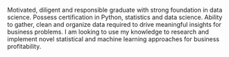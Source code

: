 Motivated, diligent and responsible graduate with strong foundation in data science. Possess certification in Python, statistics and data science. Ability to gather, clean and organize data required to drive meaningful insights for business problems. I am looking to use my knowledge to research and implement novel statistical and machine learning approaches for business profitability.
